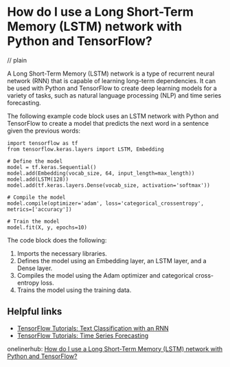 # How do I use a Long Short-Term Memory (LSTM) network with Python and TensorFlow?
// plain

A Long Short-Term Memory (LSTM) network is a type of recurrent neural network (RNN) that is capable of learning long-term dependencies. It can be used with Python and TensorFlow to create deep learning models for a variety of tasks, such as natural language processing (NLP) and time series forecasting.

The following example code block uses an LSTM network with Python and TensorFlow to create a model that predicts the next word in a sentence given the previous words:

```
import tensorflow as tf
from tensorflow.keras.layers import LSTM, Embedding

# Define the model
model = tf.keras.Sequential()
model.add(Embedding(vocab_size, 64, input_length=max_length))
model.add(LSTM(128))
model.add(tf.keras.layers.Dense(vocab_size, activation='softmax'))

# Compile the model
model.compile(optimizer='adam', loss='categorical_crossentropy', metrics=['accuracy'])

# Train the model
model.fit(X, y, epochs=10)
```

The code block does the following:
1. Imports the necessary libraries.
2. Defines the model using an Embedding layer, an LSTM layer, and a Dense layer.
3. Compiles the model using the Adam optimizer and categorical cross-entropy loss.
4. Trains the model using the training data.

## Helpful links
- [TensorFlow Tutorials: Text Classification with an RNN](https://www.tensorflow.org/tutorials/text/text_classification_rnn)
- [TensorFlow Tutorials: Time Series Forecasting](https://www.tensorflow.org/tutorials/structured_data/time_series)

onelinerhub: [How do I use a Long Short-Term Memory (LSTM) network with Python and TensorFlow?](https://onelinerhub.com/python-tensorflow/how-do-i-use-a-long-short-term-memory--lstm--network-with-python-and-tensorflow)